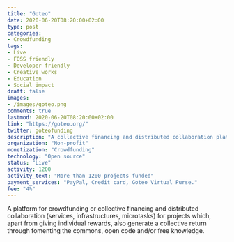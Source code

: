 ```yaml
---
title: "Goteo"
date: 2020-06-20T08:20:00+02:00
type: post
categories:
- Crowdfunding
tags:
- Live
- FOSS friendly
- Developer friendly
- Creative works
- Education
- Social impact
draft: false
images:
- /images/goteo.png
comments: true
lastmod: 2020-06-20T08:20:00+02:00
link: "https://goteo.org/"
twitter: goteofunding
description: "A collective financing and distributed collaboration platform for projects for giving individual rewards, and generating collective returns."
organization: "Non-profit"
monetization: "Crowdfunding"
technology: "Open source"
status: "Live"
activity: 1200
activity_text: "More than 1200 projects funded"
payment_services: "PayPal, Credit card, Goteo Virtual Purse."
fee: "4%"
---
```


A platform for crowdfunding or collective financing and distributed collaboration (services, infrastructures, microtasks) for projects which, apart from giving individual rewards, also generate a collective return through fomenting the commons, open code and/or free knowledge. <!--more-->

